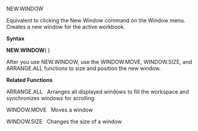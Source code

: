 NEW.WINDOW

Equivalent to clicking the New Window command on the Window menu.
Creates a new window for the active workbook.

**Syntax**

**NEW.WINDOW**( )

After you use NEW.WINDOW, use the WINDOW.MOVE, WINDOW.SIZE, and
ARRANGE.ALL functions to size and position the new window.

**Related Functions**

ARRANGE.ALL   Arranges all displayed windows to fill the workspace and
synchronizes windows for scrolling

WINDOW.MOVE   Moves a window

WINDOW.SIZE   Changes the size of a window


